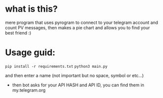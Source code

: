 # what is this?

mere program that uses pyrogram to connect to your telegram account and count PV messages, then makes a pie chart and allows you to find your best friend :)
# Usage guid:

```pip install -r requirements.txt```
``` python3 main.py ```

and then enter a name (not important but no space, symbol or etc...)

* then bot asks for your API HASH and API ID, you can find them in my.telegram.org